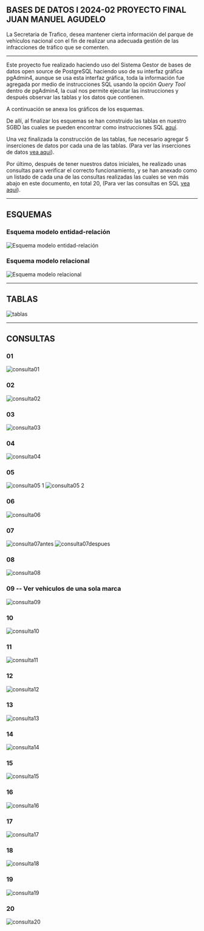 BASES DE DATOS I 2024-02
PROYECTO FINAL
JUAN MANUEL AGUDELO
---

La Secretaria de Trafico, desea mantener cierta información del parque de vehículos nacional con el fin de realizar una adecuada gestión de las infracciones de tráfico que se comenten.

---

Este proyecto fue realizado haciendo uso del Sistema Gestor de bases de datos open source de PostgreSQL haciendo uso de su interfaz gráfica pgAdmin4, aunque se usa esta interfaz gráfica, toda la información fue agregada por medio de instrucciones SQL usando la opción *Query Tool* dentro de pgAdmin4, la cual nos permite ejecutar las instrucciones y después observar las tablas y los datos que contienen.

A continuación se anexa los gráficos de los esquemas.

De allí, al finalizar los esquemas se han construido las tablas en nuestro SGBD las cuales se pueden encontrar como instrucciones SQL [aquí](https://github.com/pertinaz/SQL/blob/main/infracciones_transito_db.psql).

Una vez finalizada la construcción de las tablas, fue necesario agregar 5 inserciones de datos por cada una de las tablas. (Para ver las inserciones de datos [vea aqui](https://github.com/pertinaz/SQL/blob/main/insert.psql)). 

Por último, después de tener nuestros datos iniciales, he realizado unas consultas para verificar el correcto funcionamiento, y se han anexado como un listado de cada una de las consultas realizadas las cuales se ven más abajo en este documento, en total 20, (Para ver las consultas en SQL [vea aqui](https://github.com/pertinaz/SQL/blob/main/Querys.psql)).

---

## ESQUEMAS

### Esquema modelo entidad-relación
![Esquema modelo entidad-relación](https://github.com/user-attachments/assets/eb479314-3218-4f19-b3e7-f925fb1f1ebb)

### Esquema modelo relacional
![Esquema modelo relacional](https://github.com/user-attachments/assets/a2151626-9063-4bbc-8446-aa3d129b80c7)

---

## TABLAS
![tablas](https://github.com/user-attachments/assets/ab4b40a7-9b09-4ada-9fdf-220668fd03e4)

---

## CONSULTAS 
### 01
![consulta01](https://github.com/user-attachments/assets/3b4466d8-1f02-4835-ba18-c7eaaea9d348)

### 02
![consulta02](https://github.com/user-attachments/assets/5aad024c-458e-41e8-992c-31c76807487a)

### 03
![consulta03](https://github.com/user-attachments/assets/88e5ac65-331a-471c-b73a-08860fd5c6b4)

### 04
![consulta04](https://github.com/user-attachments/assets/2bf5f17a-412a-4d13-8844-4beb6cd6d943)

### 05
![consulta05 1](https://github.com/user-attachments/assets/d892b3d7-efd1-4c0c-9ed0-806c043d5f87)
![consulta05 2](https://github.com/user-attachments/assets/d9137871-f40b-4a25-bb45-d272b3c20a56)

### 06 
![consulta06](https://github.com/user-attachments/assets/bb9224f7-600f-4d40-ac7e-68b24d61f771)

 ### 07 
![consulta07antes](https://github.com/user-attachments/assets/b7d39289-553d-4675-9e39-56a394e5203f)
![consulta07despues](https://github.com/user-attachments/assets/5b2c7e10-c9b4-4a16-9f0e-7a602ada5720)

### 08
![consulta08](https://github.com/user-attachments/assets/e7e4e34b-5b71-4349-9719-e9c4104b1f78)

### 09 -- Ver vehiculos de una sola marca
![consulta09](https://github.com/user-attachments/assets/20051462-dff1-47e9-a270-decfffff9a45)

### 10
![consulta10](https://github.com/user-attachments/assets/335cdff6-86cc-4c26-ac40-b3ea48065075)

### 11
![consulta11](https://github.com/user-attachments/assets/e3aa4b5f-e872-419e-b209-b8714e1acebf)

### 12
![consulta12](https://github.com/user-attachments/assets/c28599cd-2dbc-4a20-ba35-a5ab804d59c1)

### 13
![consulta13](https://github.com/user-attachments/assets/b74d9772-ada2-48e8-9e72-6197c4194286)

### 14
![consulta14](https://github.com/user-attachments/assets/7e7955e9-6ec3-4887-8482-03a32e0cef04)

### 15
![consulta15](https://github.com/user-attachments/assets/35572e90-b29c-4c46-a400-4600f3c74763)

### 16
![consulta16](https://github.com/user-attachments/assets/de1e86ef-7904-4270-b941-584b88f71006)

### 17
![consulta17](https://github.com/user-attachments/assets/32772b22-03ba-4fb4-9dc2-4e7f0b910ac4)

### 18
![consulta18](https://github.com/user-attachments/assets/ee34f98b-4c4c-434e-896a-b627d3bac0cf)

### 19
![consulta19](https://github.com/user-attachments/assets/f93aed0c-b219-4fa3-b0b3-e55aa9171970)

### 20
![consulta20](https://github.com/user-attachments/assets/b0470b87-38a5-4630-995e-8ba194a039e9)



